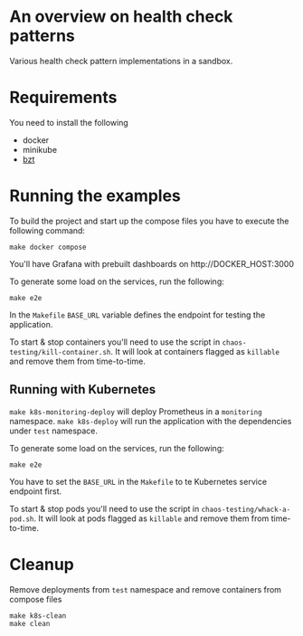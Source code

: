# An overview on health check patterns
Various health check pattern implementations in a sandbox.

# Requirements
You need to install the following
- docker
- minikube
- [bzt](https://gettaurus.org/docs/Installation/)

# Running the examples
To build the project and start up the compose files you have to execute the following command:
```
make docker compose
```
You'll have Grafana with prebuilt dashboards on http://DOCKER_HOST:3000

To generate some load on the services, run the following:
```
make e2e
```
In the `Makefile` `BASE_URL` variable defines the endpoint for testing the application.

To start & stop containers you'll need to use the script in `chaos-testing/kill-container.sh`. It will look at containers flagged as `killable` and remove them from time-to-time.

## Running with Kubernetes
`make k8s-monitoring-deploy` will deploy Prometheus in a `monitoring` namespace.
`make k8s-deploy` will run the application with the dependencies under `test` namespace.

To generate some load on the services, run the following:
```
make e2e
```
You have to set the `BASE_URL` in the `Makefile` to te Kubernetes service endpoint first.

To start & stop pods you'll need to use the script in `chaos-testing/whack-a-pod.sh`. It will look at pods flagged as `killable` and remove them from time-to-time.

# Cleanup
Remove deployments from `test` namespace and remove containers from compose files
```
make k8s-clean
make clean
```